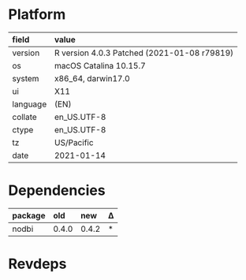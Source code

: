 # Platform

|field    |value                                       |
|:--------|:-------------------------------------------|
|version  |R version 4.0.3 Patched (2021-01-08 r79819) |
|os       |macOS Catalina 10.15.7                      |
|system   |x86_64, darwin17.0                          |
|ui       |X11                                         |
|language |(EN)                                        |
|collate  |en_US.UTF-8                                 |
|ctype    |en_US.UTF-8                                 |
|tz       |US/Pacific                                  |
|date     |2021-01-14                                  |

# Dependencies

|package |old   |new   |Δ  |
|:-------|:-----|:-----|:--|
|nodbi   |0.4.0 |0.4.2 |*  |

# Revdeps

